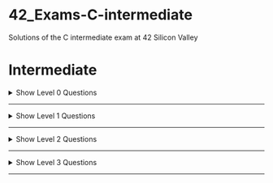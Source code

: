 # 42_Exams-C-intermediate

Solutions of the C intermediate exam at 42 Silicon Valley

# Intermediate

<details>
    <summary>Show Level 0 Questions</summary>

|Problems/Subjects                                              |Code                                                      |
|---------------------------------------------------------------|:--------------------------------------------------------:|
|[count_of_2](level00/count_of_2/subject.en.txt)                |[:book:](level00/count_of_2/count_of_2.c)                 |
|[equation](level00/equation/subject.en.txt)                    |[:book:](level00/equation/equation.c)                     |
|[find_pivot](level00/find_pivot/subject.en.txt)                |[:book:](level00/find_pivot/find_pivot.c)                 |
|[is_anagram](level00/is_anagram/subject.en.txt)                |[:book:](level00/is_anagram/is_anagram_simplified.c)      |
|[print_doublon](level00/print_doublon/subject.en.txt)          |[:book:](level00/print_doublon/print_doublon.c)           |

</details>

---

<details>
    <summary>Show Level 1 Questions</summary>

|Problems/Subjects                                              |Code                                                      |
|---------------------------------------------------------------|:--------------------------------------------------------:|
|[count_alpha](level01/count_alpha/subject.en.txt)              |[:book:](level01/count_alpha/count_alpha.c)               |
|[height_tree](level01/height_tree/subject.en.txt)              |[:book:](level01/height_tree/height_tree.c)               |
|[queue](level01/queue/subject.en.txt)                          |[:question:](level01/queue/queue.c)                       |
|[stack](level01/stack/subject.en.txt)                          |[:book:](level01/stack/stack.c)                           |


</details>

---

<details>
    <summary>Show Level 2 Questions</summary>

|Problems/Subjects                                              |Code                                                      |
|---------------------------------------------------------------|:--------------------------------------------------------:|
|[is_looping.c](level02/is_looping/subject.en.txt)              |[:book:](level02/is_looping.c/is_looping.c)               |
|[ord_alphlong](level02/ord_alphlong/subject.en.txt)            |[:question:](level02/ord_alphlong/ord_alphlong.c)         |


</details>

---


<details>
    <summary>Show Level 3 Questions</summary>

|Problems/Subjects                                              |Code                                                      |
|---------------------------------------------------------------|:--------------------------------------------------------:|
|[width_tree.c](level03/width_tree/subject.en.txt)              |[:question:](level02/width_tree/width_tree.c)             |


</details>

---

